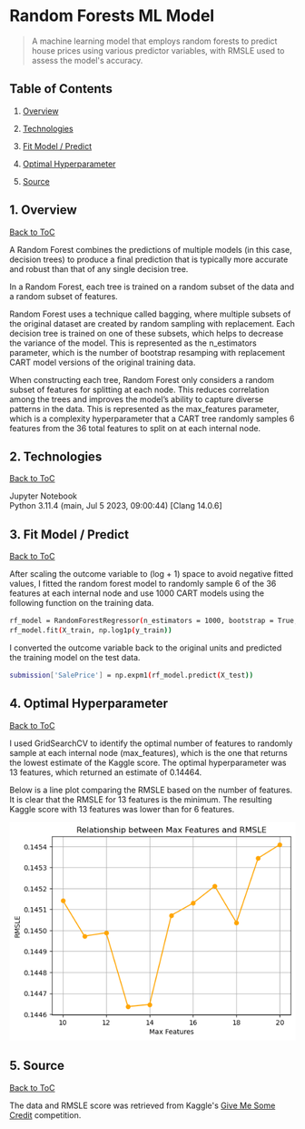 # Random Forests ML Model

> A machine learning model that employs random forests to predict house prices using various predictor variables, with RMSLE used to assess the model's accuracy.

<a name="toc"/></a>
## Table of Contents

1. [Overview](#overview)

2. [Technologies](#technologies)

3. [Fit Model / Predict](#fit)

4. [Optimal Hyperparameter](#optimal)

5. [Source](#source)

<a name="overview"/></a>
## 1. Overview
[Back to ToC](#toc)

A Random Forest combines the predictions of multiple models (in this case, decision trees) to produce a final prediction that is typically more accurate and robust than that of any single decision tree.<br />

In a Random Forest, each tree is trained on a random subset of the data and a random subset of features.<br />

Random Forest uses a technique called bagging, where multiple subsets of the original dataset are created by random sampling with replacement. Each decision tree is trained on one of these subsets, which helps to decrease the variance of the model. This is represented as the n_estimators parameter, which is the number of bootstrap resamping with replacement CART model versions of the original training data.<br />

When constructing each tree, Random Forest only considers a random subset of features for splitting at each node. This reduces correlation among the trees and improves the model’s ability to capture diverse patterns in the data. This is represented as the max_features parameter, which is a complexity hyperparameter that a CART tree randomly samples 6 features from the 36 total features to split on at each internal node. 

<a name="technologies"/></a>
## 2. Technologies
[Back to ToC](#toc)

Jupyter Notebook<br />
Python 3.11.4 (main, Jul 5 2023, 09:00:44) [Clang 14.0.6]

<a name="fit"/></a>
## 3. Fit Model / Predict
[Back to ToC](#toc)

After scaling the outcome variable to (log + 1) space to avoid negative fitted values, I fitted the random forest model to randomly sample 6 of the 36 features at each internal node and use 1000 CART models using the following function on the training data.

```bash
rf_model = RandomForestRegressor(n_estimators = 1000, bootstrap = True, max_features = 6)
rf_model.fit(X_train, np.log1p(y_train))
```

I converted the outcome variable back to the original units and predicted the training model on the test data. 

```bash
submission['SalePrice'] = np.expm1(rf_model.predict(X_test))
```

<a name="optimal"/></a>
## 4. Optimal Hyperparameter
[Back to ToC](#toc)

I used GridSearchCV to identify the optimal number of features to randomly sample at each internal node (max_features), which is the one that returns the lowest estimate of the Kaggle score. The optimal hyperparameter was 13 features, which returned an estimate of 0.14464.<br /> 

Below is a line plot comparing the RMSLE based on the number of features. It is clear that the RMSLE for 13 features is the minimum. The resulting Kaggle score with 13 features was lower than for 6 features. 

![Hyperparameter VS RMSLE](images/rmsle_vs_features.png)

<a name="source"/></a>
## 5. Source
[Back to ToC](#toc)

The data and RMSLE score was retrieved from Kaggle's [Give Me Some Credit](https://www.kaggle.com/c/GiveMeSomeCredit) competition.
